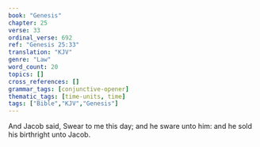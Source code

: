 ```yaml
---
book: "Genesis"
chapter: 25
verse: 33
ordinal_verse: 692
ref: "Genesis 25:33"
translation: "KJV"
genre: "Law"
word_count: 20
topics: []
cross_references: []
grammar_tags: [conjunctive-opener]
thematic_tags: [time-units, time]
tags: ["Bible","KJV","Genesis"]
---
```

And Jacob said, Swear to me this day; and he sware unto him: and he sold his birthright unto Jacob.
